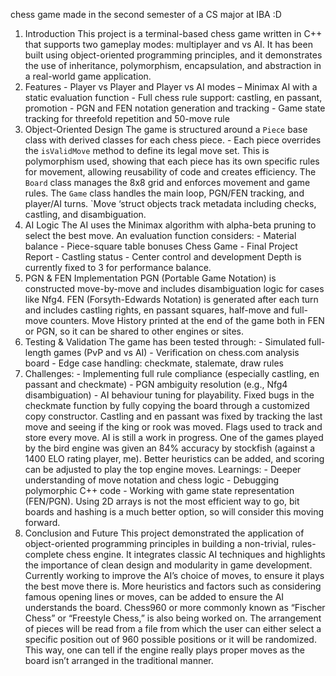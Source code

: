 chess game made in the second semester of a CS major at IBA :D

1. Introduction
This project is a terminal-based chess game written in C++ that supports two gameplay modes: multiplayer and vs AI. It has been built using object-oriented programming principles, and it demonstrates the use of inheritance, polymorphism, encapsulation, and abstraction in a real-world game application. 
2. Features - Player vs Player and Player vs AI modes – 
Minimax AI with a static evaluation function - Full chess rule support: castling, en passant, promotion - PGN and FEN notation generation and tracking - Game state tracking for threefold repetition and 50-move rule
 3. Object-Oriented Design 
The game is structured around a `Piece` base class with derived classes for each chess piece. - Each piece overrides the `isValidMove` method to define its legal move set. This is polymorphism used, showing that each piece has its own specific rules for movement, allowing reusability of code and creates efficiency. The `Board` class manages the 8x8 grid and enforces movement and game rules. The `Game` class handles the main loop, PGN/FEN tracking, and player/AI turns. `Move ‘struct objects track metadata including checks, castling, and disambiguation. 
4. AI Logic
 The AI uses the Minimax algorithm with alpha-beta pruning to select the best move. An evaluation function considers: - Material balance - Piece-square table bonuses Chess Game - Final Project Report - Castling status - Center control and development Depth is currently fixed to 3 for performance balance. 
5. PGN & FEN Implementation
 PGN (Portable Game Notation) is constructed move-by-move and includes disambiguation logic for cases like Nfg4. FEN (Forsyth-Edwards Notation) is generated after each turn and includes castling rights, en passant squares, half-move and full-move counters. Move History printed at the end of the game both in FEN or PGN, so it can be shared to other engines or sites.
6. Testing & Validation
 The game has been tested through: - Simulated full-length games (PvP and vs AI) - Verification on chess.com analysis board - Edge case handling: checkmate, stalemate, draw rules
 7. Challenges: - 
Implementing full rule compliance (especially castling, en passant and checkmate) - PGN ambiguity resolution (e.g., Nfg4 disambiguation) - AI behaviour tuning for playability. Fixed bugs in the checkmate function by fully copying the board through a customized copy constructor. Castling and en passant was fixed by tracking the last move and seeing if the king or rook was moved. Flags used to track and store every move. AI is still a work in progress. One of the games played by the bird engine was given an 84% accuracy by stockfish (against a 1400 ELO rating player, me). Better heuristics can be added, and scoring can be adjusted to play the top engine moves. 
Learnings: - 
Deeper understanding of move notation and chess logic - Debugging polymorphic C++ code - Working with game state representation (FEN/PGN). Using 2D arrays is not the most efficient way to go, bit boards and hashing is a much better option, so will consider this moving forward.
 8. Conclusion and Future
This project demonstrated the application of object-oriented programming principles in building a non-trivial, rules-complete chess engine. It integrates classic AI techniques and highlights the importance of clean design and modularity in game development. 
Currently working to improve the AI’s choice of moves, to ensure it plays the best move there is. More heuristics and factors such as considering famous opening lines or moves, can be added to ensure the AI understands the board. Chess960 or more commonly known as “Fischer Chess” or “Freestyle Chess,” is also being worked on. The arrangement of pieces will be read from a file from which the user can either select a specific position out of 960 possible positions or it will be randomized. This way, one can tell if the engine really plays proper moves as the board isn’t arranged in the traditional manner.
